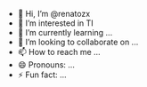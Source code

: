 - 👋 Hi, I’m @renatozx
- 👀 I’m interested in TI
- 🌱 I’m currently learning ...
- 💞️ I’m looking to collaborate on ...
- 📫 How to reach me ...
- 😄 Pronouns: ...
- ⚡ Fun fact: ...

<!---
OYORICHIFS/OYORICHIFS is a ✨ special ✨ repository because its `README.md` (this file) appears on your GitHub profile.
You can click the Preview link to take a look at your changes.
--->
